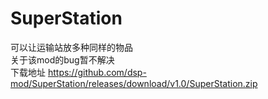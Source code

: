 # SuperStation
可以让运输站放多种同样的物品<br>
关于该mod的bug暂不解决<br>
下载地址 https://github.com/dsp-mod/SuperStation/releases/download/v1.0/SuperStation.zip
